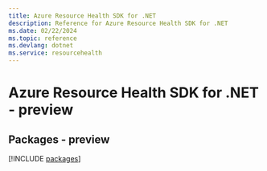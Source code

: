 ```yaml
---
title: Azure Resource Health SDK for .NET
description: Reference for Azure Resource Health SDK for .NET
ms.date: 02/22/2024
ms.topic: reference
ms.devlang: dotnet
ms.service: resourcehealth
---
```

# Azure Resource Health SDK for .NET - preview
## Packages - preview
[!INCLUDE [packages](resource-health-index.md)]